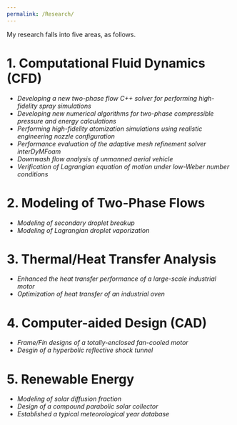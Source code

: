 ```yaml
---
permalink: /Research/
---
```


My research falls into five areas, as follows.

# 1. Computational Fluid Dynamics (CFD)
- _Developing a new two-phase flow C++ solver for performing high-fidelity spray simulations_
- _Developing new numerical algorithms for two-phase compressible pressure and energy calculations_
- _Performing high-fidelity atomization simulations using realistic engineering nozzle configuration_
- _Performance evaluation of the adaptive mesh refinement solver interDyMFoam_
- _Downwash flow analysis of unmanned aerial vehicle_
- _Verification of Lagrangian equation of motion under low-Weber number conditions_


# 2. Modeling of Two-Phase Flows
- _Modeling of secondary droplet breakup_
- _Modeling of Lagrangian droplet vaporization_


# 3. Thermal/Heat Transfer Analysis
- _Enhanced the heat transfer performance of a large-scale industrial motor_
- _Optimization of heat transfer of an industrial oven_


# 4. Computer-aided Design (CAD) 
- _Frame/Fin designs of a totally-enclosed fan-cooled motor_
- _Desgin of a hyperbolic reflective shock tunnel_


# 5. Renewable Energy
- _Modeling of solar diffusion fraction_
- _Design of a compound parabolic solar collector_
- _Established a typical meteorological year database_




